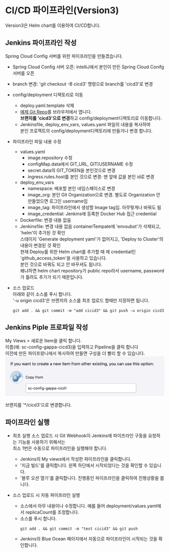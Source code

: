 # CI/CD 파이프라인(Version3)
Version3은 Helm chart를 이용하여 CI/CD합니다.  

## Jenkins 파이프라인 작성
Spring Cloud Config 서버를 위한 파이프라인을 만들겠습니다.
- Spring Cloud Config 서버 오픈: intelliJ에서 본인이 만든 Spring Cloud Conifg 서버를 오픈     
- branch 변경: 'git checkout -B cicd3' 명령으로 branch를 'cicd3'로 변경  
- config/deployment 디렉토리로 이동   
  - deploy.yaml.template 삭제  
  - [예제 Git Repo](https://github.com/cna-bootcamp/sc/tree/cicd1/config/deployment)를 브라우저에서 엽니다.  
    **브랜치를 'cicd3'으로 변경**하고 config/deployment디렉토리로 이동합니다.  
  - Jenkinsfile, deploy_env_vars, values.yaml 파일의 내용을 복사하여   
    본인 프로젝트의 config/deployment디렉토리에 만들거나 변경 합니다.   

- 파이프라인 파일 내용 수정  
  - values.yaml
    - image.repository 수정 
    - configMap.data에서 GIT_URL, GIT)USERNAME 수정  
    - secret.data의 GIT_TOKEN을 본인것으로 변경   
    - ingress.rules.host를 본인 것으로 변경: 맨 앞에 값을 본인 id로 변경   
  - deploy_env_vars
    - namespace: 배포할 본인 네임스페이스로 변경
    - image_org: 본인 Git Organization으로 변경. 별도로 Organization 안 만들었으면 로그인 username임  
    - image_tag: 파이프라인에서 생성할 Image tag임. 아무렇게나 바꿔도 됨
    - image_credential: Jenkins에 등록한 Docker Hub 접근 credential 
  - Dockerfile: 변경 내용 없음  
  - Jenkinsfile: 변경 내용 없음
    containerTempate에 'envsubst'가 삭제되고, 'helm'이 추가된 것 확인   
    스테이지 'Generate deployment yaml'가 없어지고, 'Deploy to Cluster'의 내용이 변경된 것 확인  
    현재 Deploy를 위한 Helm chart를 추가할 때 제 credential인 'github_access_token'을 사용하고 있습니다.   
    본인 것으로 바꿔도 되고 안 바꾸셔도 됩니다.   
    왜냐하면 helm chart repository가 public repo라서 username, password가 틀려도 추가가 되기 때문입니다.   

- 소스 업로드  
  아래와 같이 소스를 푸시 합니다.   
  '-u origin cicd3'은 브랜치의 소스를 최초 업로드 할때만 지정하면 됩니다.  
  ```
  git add . && git commit -m "add cicid3" && git push -u origin cicd3
  ```

## Jenkins Piple 프로파일 작성
My Views > 새로운 Item을 클릭 합니다.     
이름(예: sc-config-gappa-cicd3)을 입력하고 Pipeline을 클릭 합니다   
이전에 만든 파이프랑니에서 복사하여 만들면 구성을 더 빨리 할 수 있습니다.     
![](images/2024-08-08-14-35-40.png) 

브랜치를 '*/cicd3'으로 변경합니다.  

## 파이프라인 실행  
- 최초 실행
  소스 업로드 시 Git Webhook이 Jenkins에 파이프라인 구동을 요청하는 기능을 사용하기 위해서는   
  최소 1번은 수동으로 파이프라인을 실행해야 합니다.   
  - Jenkins의 My views에서 작성한 파이프라인을 클릭합니다.  
  - '지금 빌드'를 클릭합니다. 왼쪽 하단에서 시작되었다는 것을 확인할 수 있습니다.   
  - '블루 오션 열기'를 클릭합니다. 진행중인 파이프라인을 클릭하여 진행상황을 봅니다.   

- 소스 업로드 시 자동 파이프라인 실행   
  - 소스에서 아무 내용이나 수정합니다. 예를 들어 deployment/values.yaml에서 replicaCount를 조정합니다.   
  - 소스를 푸시 합니다.  
    ```
    git add . && git commit -m "test cicid3" && git push
    ```
  - Jenkins의 Blue Ocean 페이지에서 자동으로 파이프라인이 시작되는 것을 확인합니다.  
  

